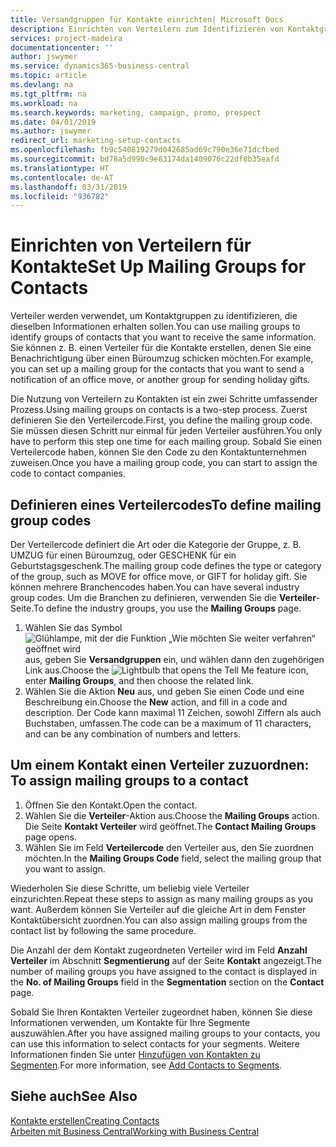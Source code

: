 ```yaml
---
title: Versandgruppen für Kontakte einrichten| Microsoft Docs
description: Einrichten von Verteilern zum Identifizieren von Kontaktgruppen, denen die gleichen Informationen zugehen sollen, z. B. Marketingkampagnen oder Promotionen.
services: project-madeira
documentationcenter: ''
author: jswymer
ms.service: dynamics365-business-central
ms.topic: article
ms.devlang: na
ms.tgt_pltfrm: na
ms.workload: na
ms.search.keywords: marketing, campaign, promo, prospect
ms.date: 04/01/2019
ms.author: jswymer
redirect_url: marketing-setup-contacts
ms.openlocfilehash: fb9c540819279d042685ad69c790e36e71dcfbed
ms.sourcegitcommit: bd78a5d990c9e83174da1409076c22df8b35eafd
ms.translationtype: HT
ms.contentlocale: de-AT
ms.lasthandoff: 03/31/2019
ms.locfileid: "936782"
---
```

# <a name="set-up-mailing-groups-for-contacts"></a><span data-ttu-id="9cb1c-103">Einrichten von Verteilern für Kontakte</span><span class="sxs-lookup"><span data-stu-id="9cb1c-103">Set Up Mailing Groups for Contacts</span></span>
<span data-ttu-id="9cb1c-104">Verteiler werden verwendet, um Kontaktgruppen zu identifizieren, die dieselben Informationen erhalten sollen.</span><span class="sxs-lookup"><span data-stu-id="9cb1c-104">You can use mailing groups to identify groups of contacts that you want to receive the same information.</span></span> <span data-ttu-id="9cb1c-105">Sie können z. B. einen Verteiler für die Kontakte erstellen, denen Sie eine Benachrichtigung über einen Büroumzug schicken möchten.</span><span class="sxs-lookup"><span data-stu-id="9cb1c-105">For example, you can set up a mailing group for the contacts that you want to send a notification of an office move, or another group for sending holiday gifts.</span></span>

<span data-ttu-id="9cb1c-106">Die Nutzung von Verteilern zu Kontakten ist ein zwei Schritte umfassender Prozess.</span><span class="sxs-lookup"><span data-stu-id="9cb1c-106">Using mailing groups on contacts is a two-step process.</span></span> <span data-ttu-id="9cb1c-107">Zuerst definieren Sie den Verteilercode.</span><span class="sxs-lookup"><span data-stu-id="9cb1c-107">First, you define the mailing group code.</span></span> <span data-ttu-id="9cb1c-108">Sie müssen diesen Schritt nur einmal für jeden Verteiler ausführen.</span><span class="sxs-lookup"><span data-stu-id="9cb1c-108">You only have to perform this step one time for each mailing group.</span></span> <span data-ttu-id="9cb1c-109">Sobald Sie einen Verteilercode haben, können Sie den Code zu den Kontaktunternehmen zuweisen.</span><span class="sxs-lookup"><span data-stu-id="9cb1c-109">Once you have a mailing group code, you can start to assign the code to contact companies.</span></span>

## <a name="to-define-mailing-group-codes"></a><span data-ttu-id="9cb1c-110">Definieren eines Verteilercodes</span><span class="sxs-lookup"><span data-stu-id="9cb1c-110">To define mailing group codes</span></span>
<span data-ttu-id="9cb1c-111">Der Verteilercode definiert die Art oder die Kategorie der Gruppe, z. B. UMZUG für einen Büroumzug, oder GESCHENK für ein Geburtstagsgeschenk.</span><span class="sxs-lookup"><span data-stu-id="9cb1c-111">The mailing group code defines the type or category of the group, such as MOVE for office move, or GIFT for holiday gift.</span></span> <span data-ttu-id="9cb1c-112">Sie können mehrere Branchencodes haben.</span><span class="sxs-lookup"><span data-stu-id="9cb1c-112">You can have several industry group codes.</span></span> <span data-ttu-id="9cb1c-113">Um die Branchen zu definieren, verwenden Sie die **Verteiler**-Seite.</span><span class="sxs-lookup"><span data-stu-id="9cb1c-113">To define the industry groups, you use the **Mailing Groups** page.</span></span>

1. <span data-ttu-id="9cb1c-114">Wählen Sie das Symbol ![Glühlampe, mit der die Funktion „Wie möchten Sie weiter verfahren“ geöffnet wird](media/ui-search/search_small.png "Wie möchten Sie weiter verfahren?") aus, geben Sie **Versandgruppen** ein, und wählen dann den zugehörigen Link aus.</span><span class="sxs-lookup"><span data-stu-id="9cb1c-114">Choose the ![Lightbulb that opens the Tell Me feature](media/ui-search/search_small.png "Tell me what you want to do") icon, enter **Mailing Groups**, and then choose the related link.</span></span>
2. <span data-ttu-id="9cb1c-115">Wählen Sie die Aktion **Neu** aus, und geben Sie einen Code und eine Beschreibung ein.</span><span class="sxs-lookup"><span data-stu-id="9cb1c-115">Choose the **New** action, and fill in a code and description.</span></span> <span data-ttu-id="9cb1c-116">Der Code kann maximal 11 Zeichen, sowohl Ziffern als auch Buchstaben, umfassen.</span><span class="sxs-lookup"><span data-stu-id="9cb1c-116">The code can be a maximum of 11 characters, and can be any combination of numbers and letters.</span></span>

## <span data-ttu-id="9cb1c-117"><a name="AssignMailGroupContact">Um einem Kontakt einen Verteiler zuzuordnen:</a></span><span class="sxs-lookup"><span data-stu-id="9cb1c-117"><a name="AssignMailGroupContact"></a> To assign mailing groups to a contact</span></span>
1. <span data-ttu-id="9cb1c-118">Öffnen Sie den Kontakt.</span><span class="sxs-lookup"><span data-stu-id="9cb1c-118">Open the contact.</span></span>
2. <span data-ttu-id="9cb1c-119">Wählen Sie die **Verteiler**-Aktion aus.</span><span class="sxs-lookup"><span data-stu-id="9cb1c-119">Choose the **Mailing Groups** action.</span></span> <span data-ttu-id="9cb1c-120">Die Seite **Kontakt Verteiler** wird geöffnet.</span><span class="sxs-lookup"><span data-stu-id="9cb1c-120">The **Contact Mailing Groups** page opens.</span></span>
3. <span data-ttu-id="9cb1c-121">Wählen Sie im Feld **Verteilercode** den Verteiler aus, den Sie zuordnen möchten.</span><span class="sxs-lookup"><span data-stu-id="9cb1c-121">In the **Mailing Groups Code** field, select the mailing group that you want to assign.</span></span>

<span data-ttu-id="9cb1c-122">Wiederholen Sie diese Schritte, um beliebig viele Verteiler einzurichten.</span><span class="sxs-lookup"><span data-stu-id="9cb1c-122">Repeat these steps to assign as many mailing groups as you want.</span></span> <span data-ttu-id="9cb1c-123">Außerdem können Sie Verteiler auf die gleiche Art in dem Fenster Kontaktübersicht zuordnen.</span><span class="sxs-lookup"><span data-stu-id="9cb1c-123">You can also assign mailing groups from the contact list by following the same procedure.</span></span>

<span data-ttu-id="9cb1c-124">Die Anzahl der dem Kontakt zugeordneten Verteiler wird im Feld **Anzahl Verteiler** im Abschnitt **Segmentierung** auf der Seite **Kontakt** angezeigt.</span><span class="sxs-lookup"><span data-stu-id="9cb1c-124">The number of mailing groups you have assigned to the contact is displayed in the **No. of Mailing Groups** field in the **Segmentation** section on the **Contact** page.</span></span>

<span data-ttu-id="9cb1c-125">Sobald Sie Ihren Kontakten Verteiler zugeordnet haben, können Sie diese Informationen verwenden, um Kontakte für Ihre Segmente auszuwählen.</span><span class="sxs-lookup"><span data-stu-id="9cb1c-125">After you have assigned mailing groups to your contacts, you can use this information to select contacts for your segments.</span></span> <span data-ttu-id="9cb1c-126">Weitere Informationen finden Sie unter [Hinzufügen von Kontakten zu Segmenten](marketing-add-contact-segment.md).</span><span class="sxs-lookup"><span data-stu-id="9cb1c-126">For more information, see [Add Contacts to Segments](marketing-add-contact-segment.md).</span></span>

## <a name="see-also"></a><span data-ttu-id="9cb1c-127">Siehe auch</span><span class="sxs-lookup"><span data-stu-id="9cb1c-127">See Also</span></span>
[<span data-ttu-id="9cb1c-128">Kontakte erstellen</span><span class="sxs-lookup"><span data-stu-id="9cb1c-128">Creating Contacts</span></span>](marketing-create-contact-companies.md)  
[<span data-ttu-id="9cb1c-129">Arbeiten mit Business Central</span><span class="sxs-lookup"><span data-stu-id="9cb1c-129">Working with Business Central</span></span>](ui-work-product.md)
